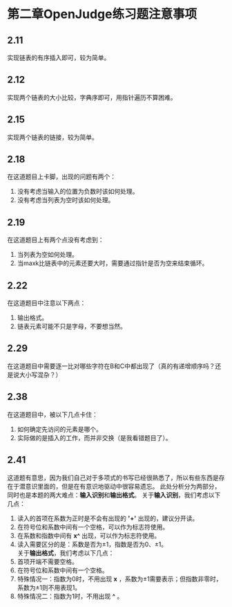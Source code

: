 # 第二章OpenJudge练习题注意事项
## 2.11 
实现链表的有序插入即可，较为简单。

## 2.12
实现两个链表的大小比较，字典序即可，用指针遍历不算困难。

## 2.15
实现两个链表的链接，较为简单。

## 2.18
在这道题目上卡脚，出现的问题有两个：
1. 没有考虑当输入的位置为负数时该如何处理。
2. 没有考虑当列表为空时该如何处理。

## 2.19
在这道题目上有两个点没有考虑到：
1. 当列表为空如何处理。
2. 当maxk比链表中的元素还要大时，需要通过指针是否为空来结束循环。

## 2.22
在这道题目中注意以下两点：
1. 输出格式。
2. 链表元素可能不只是字母，不要想当然。

## 2.29
在这道题目中需要逐一比对哪些字符在B和C中都出现了（真的有递增顺序吗？还是说大小写混杂？）

## 2.38
在这道题目中，被以下几点卡住：
1. 如何确定先访问的元素是哪个。
2. 实际做的是插入的工作，而并非交换（是我看错题目了）。

## 2.41
这道题有意思，因为我们自己对于多项式的书写已经很熟悉了，所以有些东西是存在于潜意识里面的，但是在有意识地驱动中很容易遗忘。
此处分析分为两部分，同时也是本题的两大难点：**输入识别**和**输出格式**。
关于**输入识别**，我们考虑以下几点：
1. 读入的首项在系数为正时是不会有出现的 **'+'** 出现的，建议分开读。
2. 在符号位和系数中间有一个空格，可以作为标志符使用。
3. 在系数和指数中间有 **x^** 出现，可以作为标志符使用。
4. 读入需要区分的是：系数是否为±1，指数是否为0、±1。 <br>
关于**输出格式**，我们考虑以下几点：
1. 首项开端不需要空格。
2. 在符号位和系数中间有一个空格。
3. 特殊情况一：指数为0时，不用出现 **x** ，系数为±1需要表示；但指数非零时，系数为±1则不用表现1。
4. 特殊情况二：指数为1时，不用出现 **^** 。
